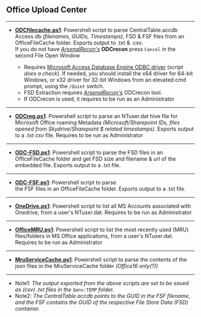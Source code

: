 
## Office Upload Center
__________________________________________________________________________________________

  * **[ODCfilecache.ps1](https://github.com/kacos2000/Other/blob/master/OfficeFileCache/ODCfilecache.ps1)**: Powershell script to parse CentralTable.accdb Access db *(filenames, GUIDs, Timestamps)*, FSD & FSF files from an OfficeFileCache folder. 
Exports output to .txt & .csv.<br> 
If you do not have *[ArsenalRecon's](https://arsenalrecon.com/)* **ODCrecon** press `Cancel` in the second File Open Window <br>
     
     * Requires [Microsoft Access Database Engine ODBC driver](https://www.microsoft.com/en-us/download/details.aspx?id=54920) (*script does a check*). If needed, you should install the x64 driver for 64-bit Windows, or x32 driver for 32-bit Windows from an elevated cmd prompt, using the `/Quiet` switch.<br>
     * FSD Extraction requires *[ArsenalRecon's](https://arsenalrecon.com/)* ODCrecon tool.<br>
     * If ODCrecon is used, it requires to be run as an Administrator<br>
__________________________________________________________________________________________

  * **[ODCreg.ps1](https://github.com/kacos2000/Other/blob/master/OfficeFileCache/ODCreg.ps1)**: Powershell script to parse an NTuser.dat hive file for Microsoft Office roaming Metadata *(Microsoft/Sharepoint IDs, files opened from Skydrive/Sharepoint $ related timestamps)*. Exports output to a .txt csv file. Requires to be run as Administrator<br>
__________________________________________________________________________________________

  * **[ODC-FSD.ps1](https://github.com/kacos2000/Other/blob/master/OfficeFileCache/ODC-FSD.ps1)**: Powershell script to parse the FSD files in an OfficeFileCache folder and get FSD size and filename & url of the embedded file. Exports output to a .txt file.<br>
__________________________________________________________________________________________

  * **[ODC-FSF.ps1](https://github.com/kacos2000/Other/blob/master/OfficeFileCache/ODC-FSF.ps1)**: Powershell script to parse      
  the FSF files in an OfficeFileCache folder. Exports output to a .txt file.<br>
__________________________________________________________________________________________

  * **[OneDrive.ps1](https://github.com/kacos2000/Other/blob/master/OfficeFileCache/OneDrive.ps1)**: Powershell script to list all MS Accounts associated with Onedrive, from a user's NTuser.dat. Requires to be run as Administrator<br>
__________________________________________________________________________________________

  * **[OfficeMRU.ps1](https://github.com/kacos2000/Other/blob/master/OfficeFileCache/OfficeMRU.ps1)**: Powershell script to list the most recently used (MRU) files/folders in MS Office applications, from a user's NTuser.dat. Requires to be run as Administrator<br>
__________________________________________________________________________________________

  * **[MruServiceCache.ps1](https://github.com/kacos2000/Other/blob/master/OfficeFileCache/MruServiceCache.ps1)**: Powershell script to parse the contents of the json files in the MruServiceCache folder *(Office16 only(?))*<br>
__________________________________________________________________________________________


   - Note1: *The output exported from the above scripts are set to be saved as (csv) .txt files in the* `$env:TEMP` *folder.*
   - Note2: *The CentralTable.accdb points to the GUID in the FSF filename, and the FSF contains the GUID of the respective File Store Data (FSD) container.*
